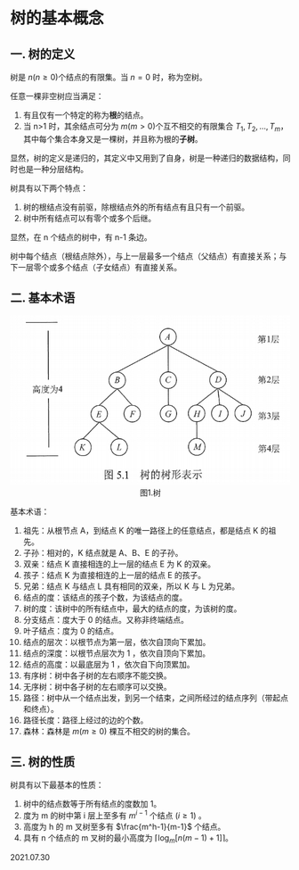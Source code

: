 # 树的基本概念

## 一. 树的定义

树是 $n(n\geq 0)$​ 个结点的有限集。当 $n=0$ 时，称为空树。

任意一棵非空树应当满足：

1. 有且仅有一个特定的称为**根**的结点。
2. 当 n>1 时，其余结点可分为 $m(m>0)$​ 个互不相交的有限集合 $T_1,T_2,...,T_m$​ ，其中每个集合本身又是一棵树，并且称为根的**子树**。

显然，树的定义是递归的，其定义中又用到了自身，树是一种递归的数据结构，同时也是一种分层结构。

树具有以下两个特点：

1. 树的根结点没有前驱，除根结点外的所有结点有且只有一个前驱。
2. 树中所有结点可以有零个或多个后继。

显然，在 n 个结点的树中，有 n-1 条边。

树中每个结点（根结点除外），与上一层最多一个结点（父结点）有直接关系；与下一层零个或多个结点（子女结点）有直接关系。

## 二. 基本术语

<img src="数据结构501-1.png" alt="数据结构501-1" style="zoom:80%;" />

<center>图1.树</center>

基本术语：

1. 祖先：从根节点 A，到结点 K 的唯一路径上的任意结点，都是结点 K 的祖先。
2. 子孙：相对的，K 结点就是 A、B、E 的子孙。
3. 双亲：结点 K 直接相连的上一层的结点 E 为 K 的双亲。
4. 孩子：结点 K 为直接相连的上一层的结点 E 的孩子。
5. 兄弟：结点 K 与结点 L 具有相同的双亲，所以 K 与 L 为兄弟。
6. 结点的度：该结点的孩子个数，为该结点的度。
7. 树的度：该树中的所有结点中，最大的结点的度，为该树的度。
8. 分支结点：度大于 0 的结点。又称非终端结点。
9. 叶子结点：度为 0 的结点。
10. 结点的层次：以根节点为第一层，依次自顶向下累加。
11. 结点的深度：以根节点层次为 1 ，依次自顶向下累加。
12. 结点的高度：以最底层为 1 ，依次自下向顶累加。
13. 有序树：树中各子树的左右顺序不能交换。
14. 无序树：树中各子树的左右顺序可以交换。
15. 路径：树中从一个结点出发，到另一个结束，之间所经过的结点序列（带起点和终点）。
16. 路径长度：路径上经过的边的个数。
17. 森林：森林是 $m(m\geq 0)$ 棵互不相交的树的集合。

## 三. 树的性质

树具有以下最基本的性质：

1. 树中的结点数等于所有结点的度数加 1。
2. 度为 m 的树中第 i 层上至多有 $m^{i-1}$​ 个结点 $(i\geq 1)$​ 。
3. 高度为 h 的 m 叉树至多有 $\frac{m^h-1}{m-1}$​​​ 个结点。
4. 具有 n 个结点的 m 叉树的最小高度为 $\lceil\log_m[n(m-1)+1]\rceil$​ 。

2021.07.30
